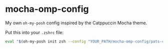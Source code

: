 # mocha-omp-config
My own `oh-my-posh` config inspired by the Catppuccin Mocha theme.

Put this into your `.zshrc`  file:
```bash
eval "$(oh-my-posh init zsh --config "YOUR_PATH/mocha-omp-config/pats-catppuccin-mocha.omp.json")"
```